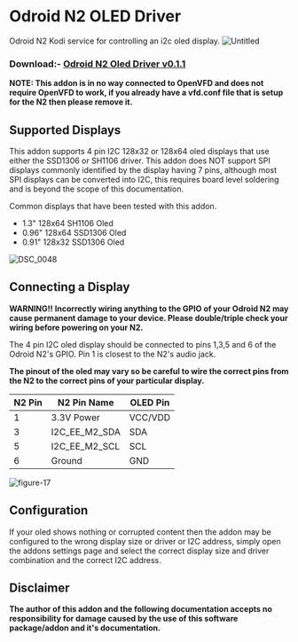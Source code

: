# Odroid N2 OLED Driver
Odroid N2 Kodi service for controlling an i2c oled display.
![Untitled](https://user-images.githubusercontent.com/4118048/57568209-06776c80-73dc-11e9-87ea-a966197095fd.jpg)

### Download:- [Odroid N2 Oled Driver v0.1.1](https://github.com/roidy/service.odroidn2.oled/releases/download/v0.1.2/service.odroidn2.oled.zip)

__NOTE: This addon is in no way connected to OpenVFD and does not require OpenVFD to work, if you already have a vfd.conf file that is setup for the N2 then please remove it.__

## Supported Displays
This addon supports 4 pin I2C 128x32 or 128x64 oled displays that use either the SSD1306 or SH1106 driver.
This addon does NOT support SPI displays commonly identified by the display having 7 pins, although most SPI displays can be converted into I2C, this requires board level soldering and is beyond the scope of this documentation. 

Common displays that have been tested with this addon.
* 1.3" 128x64 SH1106 Oled
* 0.96" 128x64 SSD1306 Oled
* 0.91" 128x32 SSD1306 Oled

![DSC_0048](https://user-images.githubusercontent.com/4118048/57567801-9dd9c100-73d6-11e9-8ba5-455794c6b8df.JPG)

## Connecting a Display
__WARNING!!__
__Incorrectly wiring anything to the GPIO of your Odroid N2 may cause permanent damage to your device. Please double/triple check your wiring before powering on your N2.__

The 4 pin I2C oled display should be connected to pins 1,3,5 and 6 of the Odroid N2's GPIO. Pin 1 is closest to the N2's audio jack.

__The pinout of the oled may vary so be careful to wire the correct pins from the N2 to the correct pins of your particular display.__

|N2 Pin|N2 Pin Name|OLED Pin|
|------|-----------|--------|
|1|3.3V Power|VCC/VDD|
|3|I2C_EE_M2_SDA|SDA|
|5|I2C_EE_M2_SCL|SCL|
|6|Ground|GND|

![figure-17](https://user-images.githubusercontent.com/4118048/57568074-3f164680-73da-11e9-8af6-2f7e831ae3ba.png)

## Configuration
If your oled shows nothing or corrupted content then the addon may be configured to the wrong display size or driver or I2C address, simply open the addons settings page and select the correct display size and driver combination and the correct I2C address.

## Disclaimer
__The author of this addon and the following documentation accepts no responsibility for damage caused by the use of this software package/addon and it's documentation.__
